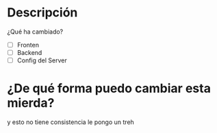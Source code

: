 # Descripción
¿Qué ha cambiado?

 - [ ] Fronten
 - [ ] Backend
 - [ ] Config del Server
# ¿De qué forma puedo cambiar esta mierda?
y esto no tiene consistencia le pongo un treh

